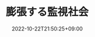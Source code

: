 ---
title: "膨張する監視社会"
date: 2022-10-22T21:50:25+09:00
description: 'デイヴィッド・ライアン『膨張する監視社会』（青土社, 2010）'
image: 
draft: true
---